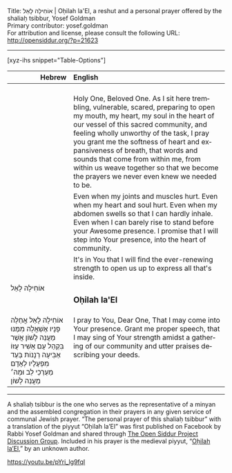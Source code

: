 <html>
<head></head>
<body>
Title: אוֹחִילָה לָאֵל | Oḥilah la'El, a reshut and a personal prayer offered by the shaliaḥ tsibbur, Yosef Goldman<br />
Primary contributor: yosef.goldman<br />
For attribution and license, please consult the following URL: <a href="http://opensiddur.org/?p=21623">http://opensiddur.org/?p=21623</a>
<p />
<hr />

[xyz-ihs snippet="Table-Options"]<table style="margin-left: auto; margin-right: auto;" class="draggable">
<thead><tr><th id="x" style="text-align: right;">Hebrew</th><th style="text-align: left;">English</th></tr></thead>
<tbody>
<tr><td style="vertical-align:top;">
<div class="liturgy" lang="he">

</span></div></td>
 
<td style="vertical-align:top;">
<div class="english" lang="en">

</div></td></tr>


<tr><td style="vertical-align:top;">
<div class="liturgy" lang="he">

</span></div></td>
 
<td style="vertical-align:top;">
<div class="english" lang="en">
Holy One, Beloved One. 
As I sit here trembling, 
vulnerable, scared, 
preparing to open my mouth, my heart, 
my soul in the heart of our vessel of this sacred community, 
and feeling wholly unworthy of the task, 
I pray you grant me the softness of heart 
and expansiveness of breath, 
that words and sounds 
that come from within me, 
from within us 
weave together 
so that we become the prayers 
we never even knew we needed to be. 
</div></td></tr>


<tr><td style="vertical-align:top;">
<div class="liturgy" lang="he">

</span></div></td>
 
<td style="vertical-align:top;">
<div class="english" lang="en">
Even when my joints and muscles hurt. 
Even when my heart and soul hurt. 
Even when my abdomen swells 
so that I can hardly inhale. 
Even when I can barely rise 
to stand before your Awesome presence. 
I promise 
that I will step into Your presence, 
into the heart of community. 
</div></td></tr>


<tr><td style="vertical-align:top;">
<div class="liturgy" lang="he">

</span></div></td>
 
<td style="vertical-align:top;">
<div class="english" lang="en">
It's in You 
that I will find 
the ever-renewing strength 
to open us up 
to express all that's inside.
</div></td></tr>


<tr><td style="vertical-align:top;">
<div class="liturgy" lang="he">
אוֹחִילָה לָאֵל 
</span></div></td>
 
<td style="vertical-align:top;">
<div class="english" lang="en">
<h3>Oḥilah la'El</h3>
</div></td></tr>


<tr><td style="vertical-align:top;">
<div class="liturgy" lang="he">
אוֹחִילָה לָאֵל 
אֲחַלֶּה פָנָיו	
אֶשְׁאֲלָה מִמֶּנּוּ מַעֲנֵה לָשׁוֹן 
אֲשֶׁר בִּקְהַל עָם אָשִׁיר עֻזּוֹ 
אַבִּיעָה רְנָנוֹת בְּעַד מִפְעָלָיו 
לְאָדָם מַעַרְכֵי לֵב וּמֵה׳ מַעֲנֵה לָשׁוֹן 
</span></div></td>
 
<td style="vertical-align:top;">
<div class="english" lang="en">
I pray to You, Dear One, 
That I may come into Your presence.
Grant me proper speech, 
that I may sing of Your strength 
amidst a gathering of our community
and utter praises describing your deeds.
</div></td></tr>
</tbody></table>

<hr />

A shaliaḥ tsibbur is the one who serves as the representative of a minyan and the assembled congregation in their prayers in any given service of communal Jewish prayer. “The personal prayer of this shaliaḥ tsibbur” with a translation of the piyyut “Oḥilah la’El” was first published on Facebook by Rabbi Yosef Goldman and shared through <a href="https://www.facebook.com/groups/opensiddur/permalink/10155993896242746/">The Open Siddur Project Discussion Group</a>. Included in his prayer is the medieval piyyut, “<a href="http://web.nli.org.il/sites/nlis/he/song/Pages/Song.aspx?SongID=565#7,135,2465,707">Oḥilah la’El</a>,” by an unknown author.


https://youtu.be/pYri_lg9fqI

&nbsp;
</body>
</html>